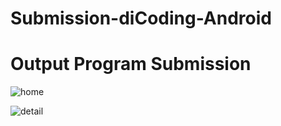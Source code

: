 # Submission-diCoding-Android

# Output Program Submission
![home](https://user-images.githubusercontent.com/58760966/98459947-31f63580-21d2-11eb-880d-1b883042fe50.PNG)

![detail](https://user-images.githubusercontent.com/58760966/98459959-5a7e2f80-21d2-11eb-8000-e9b274cb6f8f.PNG)

